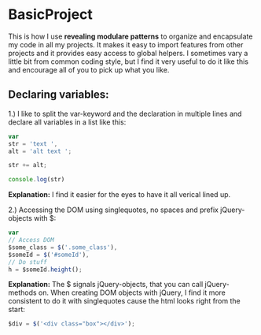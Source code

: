 # BasicProject

This is how I use **revealing modulare patterns** to organize and encapsulate my code in all my projects.
It makes it easy to import features from other projects and it provides easy access to global helpers.
I sometimes vary a little bit from common coding style, but I find it very useful to do it like this and encourage all of you to pick up what you like.



## Declaring variables:

1.) I like to split the var-keyword and the declaration in multiple lines and declare all variables in a list like this:

```javascript
var
str = 'text ',
alt = 'alt text ';

str += alt;

console.log(str)
```

**Explanation:**
I find it easier for the eyes to have it all verical lined up.
 
 
 
 
2.) Accessing the DOM using singlequotes, no spaces and prefix jQuery-objects with $:

```javascript
var
// Access DOM
$some_class = $('.some_class'),
$someId = $('#someId'),
// Do stuff
h = $someId.height();
```

**Explanation:**
The $ signals jQuery-objects, that you can call jQuery-methods on.
When creating DOM objects with jQuery, I find it more consistent to do it with singlequotes cause the html looks right from the start:

```javascript
$div = $('<div class="box"></div>');
```




